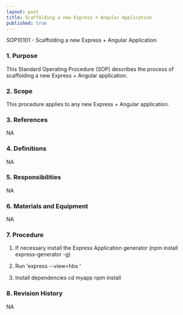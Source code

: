 ```yaml
---
layout: post
title: Scaffolding a new Express + Angular Application
published: true
---
```


SOP10101 - Scaffolding a new Express + Angular Application

### 1. Purpose

This Standard Operating Procedure (SOP) describes the process of scaffolding a new Express + Angular application.

### 2. Scope

This procedure applies to any new Express + Angular application.

### 3. References

NA

### 4. Definitions

NA

### 5. Responsibilities

NA

### 6. Materials and Equipment

NA

### 7. Procedure

1. If necessary install the Express Application generator (npm install express-generator -g)

2. Run 'express --view=hbs <myapp>'

3. Install dependencies
 cd myapp
 npm install


### 8. Revision History

NA
